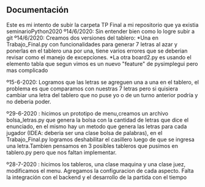 Documentación
-------------------------------
Este es mi intento de subir la carpeta TP Final a mi repositorio que ya existia seminarioPython2020
º14/6/2020: Sin entender bien como lo logre subir a git
º14/6/2020: Creamos dos versiones del tablero:
    *Una en Trabajo_Final.py con funcionalidades para generar 7 letras al azar y ponerlas en el tablero una por una, tiene          varios errores que se deberian revisar como el manejo de excepciones.
    *La otra board2.py es usando el elemento tabla que segun vimos es un nuevo "feature" de pysimplegui pero mas complicado

º15-6-2020: Logramos que las letras se agreguen una a una en el tablero, el problema es que comparamos con nuestras 7 letras pero si quisiera cambiar una letra del tablero que no puse yo o de un turno anterior podría y no deberia poder.

º29-6-2020 : hicimos un prototipo de menu,creamos un archivo bolsa_letras.py que genera la bolsa con la cantidad de letras que dice el enunciado, en el mismo hay un metodo que genera las letras para cada jugador (IDEA: deberia ser una clase bolsa de palabras), en el Trabajo_Final.py logramos deshabilitar el casillero luego de que se ingresa una letra.Tambien pensamos en 3 posibles tableros que pusimos en tablero.py pero que nos faltan implementar.

º28-7-2020 : hicimos los tableros, una clase maquina y una clase juez, modificamos el menu. Agregamos la configuracion de cada aspecto. Falta la integración con el backend y el desarrollo de la partida con el tiempo
